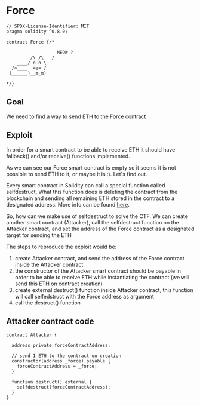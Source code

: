 # Force

```
// SPDX-License-Identifier: MIT
pragma solidity ^0.8.0;

contract Force {/*

                   MEOW ?
         /\_/\   /
    ____/ o o \
  /~____  =ø= /
 (______)__m_m)

*/}

```

## Goal

We need to find a way to send ETH to the Force contract

## Exploit

In order for a smart contract to be able to receive ETH it should have fallback() and/or receive() functions implemented.

As we can see our Force smart contract is empty so it seems it is not possible to send ETH to it, or maybe it is :).
Let's find out.

Every smart contract in Solidity can call a special function called selfdestruct. What this function does is deleting the contract from the blockchain and sending all remaining ETH stored in the contract to a designated address. More info can be found <a href="https://docs.soliditylang.org/en/v0.8.19/introduction-to-smart-contracts.html#deactivate-and-self-destruct" target="_blank" rel="noopener noreferrer">here</a>.

So, how can we make use of selfdestruct to solve the CTF. We can create another smart contract (Attacker), call the selfdestruct function on the Attacker contract, and set the address of the Force contract as a designated target for sending the ETH

The steps to reproduce the exploit would be:

1. create Attacker contract, and send the address of the Force contract inside the Attacker contract
2. the constructor of the Attacker smart contract should be payable in order to be able to receive ETH while instantiating the contract (we will send this ETH on contract creation)
3. create external destruct() function inside Attacker contract, this function will call selfedstruct with the Force address as argument
4. call the destruct() function

## Attacker contract code

```
contract Attacker {

  address private forceContractAddress;

  // send 1 ETH to the contract on creation
  constructor(address _force) payable {
    forceContractAddress = _force;
  }

  function destruct() external {
    selfdestruct(forceContractAddress);
  }
}
```